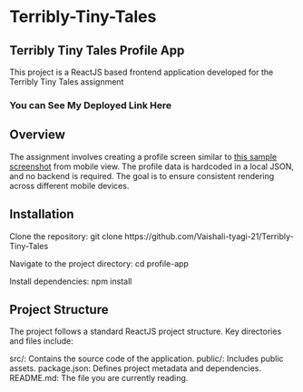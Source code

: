 # Terribly-Tiny-Tales

<h2>Terribly Tiny Tales Profile App</h2>
This project is a ReactJS based frontend application developed for the Terribly Tiny Tales assignment
<h3>You can See My Deployed Link <a href="https://terribly-tiny-tales-one.vercel.app/"></a>Here</h3>

<h2>Overview</h2>
The assignment involves creating a profile screen similar to <a href="https://www.terriblytinytales.com/profile.jpeg">this sample screenshot</a> from mobile view. The profile data is hardcoded in a local JSON, and no backend is required. The goal is to ensure consistent rendering across different mobile devices.

<h2>Installation</h2>
Clone the repository:
git clone https://github.com/Vaishali-tyagi-21/Terribly-Tiny-Tales

Navigate to the project directory:
cd profile-app

Install dependencies:
npm install

<h2>Project Structure</h2>
The project follows a standard ReactJS project structure. Key directories and files include:

src/: Contains the source code of the application.
public/: Includes public assets.
package.json: Defines project metadata and dependencies.
README.md: The file you are currently reading.
